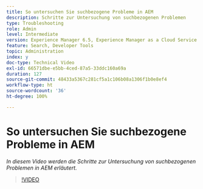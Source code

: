 ```yaml
---
title: So untersuchen Sie suchbezogene Probleme in AEM
description: Schritte zur Untersuchung von suchbezogenen Problemen
type: Troubleshooting
role: Admin
level: Intermediate
version: Experience Manager 6.5, Experience Manager as a Cloud Service
feature: Search, Developer Tools
topic: Administration
index: y
doc-type: Technical Video
exl-id: 66571dbe-e5bb-4ced-87a5-33ddc160a69a
duration: 127
source-git-commit: 48433a5367c281cf5a1c106b08a1306f1b0e8ef4
workflow-type: ht
source-wordcount: '36'
ht-degree: 100%

---
```


# So untersuchen Sie suchbezogene Probleme in AEM

*In diesem Video werden die Schritte zur Untersuchung von suchbezogenen Problemen in AEM erläutert.*

>[!VIDEO](https://video.tv.adobe.com/v/335467?quality=12&learn=on)
